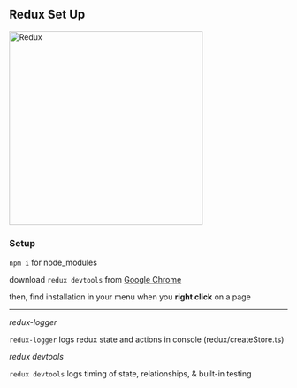 ## Redux Set Up

<img src="https://images.unsplash.com/photo-1603126857599-f6e157fa2fe6?ixlib=rb-1.2.1&ixid=MnwxMjA3fDB8MHxwaG90by1wYWdlfHx8fGVufDB8fHx8&auto=format&fit=crop&w=1170&q=80" alt="Redux" width="350" />

### Setup

`npm i` for node_modules

download `redux devtools` from [Google Chrome](https://chrome.google.com/webstore/detail/redux-devtools/lmhkpmbekcpmknklioeibfkpmmfibljd?hl=en)

then, find installation in your menu when you **right click** on a page
***

_redux-logger_

`redux-logger` logs redux state and actions in console (redux/createStore.ts)

_redux devtools_

`redux devtools` logs timing of state, relationships, & built-in testing
